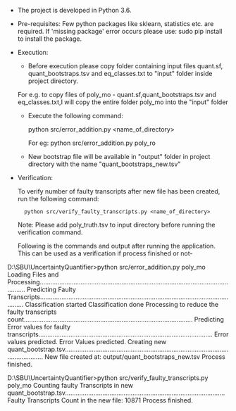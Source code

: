 * The project is developed in Python 3.6.

* Pre-requisites: 
	Few python packages like sklearn, statistics etc. are required. 
	If 'missing package' error occurs please use: sudo pip install <package-name> to install the package.
	
* Execution:

	* Before execution please copy folder containing input files quant.sf, quant_bootstraps.tsv and eq_classes.txt to "input" folder inside project directory.

	For e.g. to copy files of poly_mo - quant.sf,quant_bootstraps.tsv and eq_classes.txt,I will copy the entire folder poly_mo into the "input" folder

	
	* Execute the following command:
		
		python src/error_addition.py <name_of_directory>
	
		For eg: python src/error_addition.py poly_ro
		
	* New bootstrap file will be available in "output" folder in project directory with the name "quant_bootstraps_new.tsv"
		
* Verification:
	
	To verify number of faulty transcripts after new file has been created, run the following command:
	
		python src/verify_faulty_transcripts.py <name_of_directory>
		
	Note: Please add poly_truth.tsv to input directory before running the verification command.
	

	Following is the commands and output after running the application. This can be used as a verification if process finished or not-

D:\SBU\UncertaintyQuantifier>python src/error_addition.py poly_mo
Loading Files and Processing....................................................................................................................
Predicting Faulty Transcripts...................................................................................................................
Classification started
Classification done
Processing to reduce the faulty transcripts count...............................................................................................
Predicting Error values for faulty transcripts..................................................................................................
Error values predicted.
Error Values predicted.
Creating new quant_bootstrap.tsv................................................................................................................
New file created at: output/quant_bootstraps_new.tsv
Process finished.

D:\SBU\UncertaintyQuantifier>python src/verify_faulty_transcripts.py poly_mo
Counting faulty Transcripts in new quant_bootstrap.tsv..........................................................................................
Faulty Transcripts Count in the new file: 10871
Process finished.